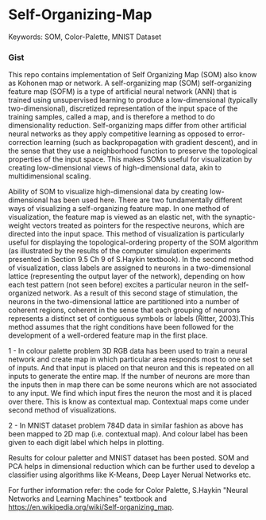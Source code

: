 # Self-Organizing-Map
Keywords: SOM, Color-Palette, MNIST Dataset

### Gist
This repo contains implementation of Self Organizing Map (SOM) also know as Kohonen map or network. A self-organizing map (SOM) 
self-organizing feature map (SOFM) is a type of artificial neural network (ANN) that is trained using unsupervised learning to produce 
a low-dimensional (typically two-dimensional), discretized representation of the input space of the training samples, called a map, 
and is therefore a method to do dimensionality reduction. Self-organizing maps differ from other artificial neural networks as 
they apply competitive learning as opposed to error-correction learning (such as backpropagation with gradient descent), 
and in the sense that they use a neighborhood function to preserve the topological properties of the input space. This 
makes SOMs useful for visualization by creating low-dimensional views of high-dimensional data, akin to multidimensional scaling.

Ability of SOM to visualize high-dimensional data by creating low-dimensional has been used here. There are two fundamentally different ways of visualizing a self-organizing feature map. In one method of visualization, the feature map is viewed as an elastic net, with the synaptic-weight vectors treated as pointers for the respective neurons, which are directed into the input space. This method of visualization is particularly useful for displaying the topological-ordering property of the SOM algorithm (as illustrated by the results of the computer simulation experiments presented in Section 9.5 Ch 9 of S.Haykin textbook). 
In the second method of visualization, class labels are assigned to neurons in a two-dimensional lattice (representing the output layer of the network), depending on how each test pattern (not seen before) excites a particular neuron in the self-organized network. As a result of this second stage of stimulation, the neurons in the two-dimensional lattice are partitioned into a number of coherent regions, coherent in the sense that each grouping of neurons represents a distinct set of contiguous symbols or labels (Ritter, 2003).This method assumes that the right conditions have been followed for the development of a well-ordered feature map in the first place.

1 - In colour palette problem 3D RGB data has been used to train a neural network and create map in which particular area responds most to one set of inputs. And that input is placed on that neuron and this is repeated on all inputs to generate the entire map. If the number of neurons are more than the inputs then in map there can be some neurons which are not associated to any input. We find which input fires the neuron the most and it is placed over there. This is know as contextual map. Contextual maps come under second method of visualizations. 

2 - In MNIST dataset problem 784D data in similar fashion as above has been mapped to 2D map (i.e. contextual map). And colour label has been given to each digit label which helps in plotting.

Results for colour paletter and MNIST dataset has been posted. SOM and PCA helps in dimensional reduction which can be further used to develop a classifier using algorithms like K-Means, Deep Layer Nerual Networks etc. 

For further information refer: the code for Color Palette, S.Haykin "Neural Networks and Learning Machines" textbook and https://en.wikipedia.org/wiki/Self-organizing_map. 

